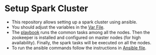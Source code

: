 # Setup Spark Cluster

- This repository allows setting up a spark cluster using ansible.
- You should adjust the variables in the [Var File](./vars.yml).
- The [playbook](./playbook.yml) runs the common tasks among all the nodes. Then the zookeeper is installed and configured on master nodes (for high availability). Finally, the spark tasks will be executed on all the nodes.
- To run the ansible commands follow the instructions in [Ansible file](./Ansible.md).